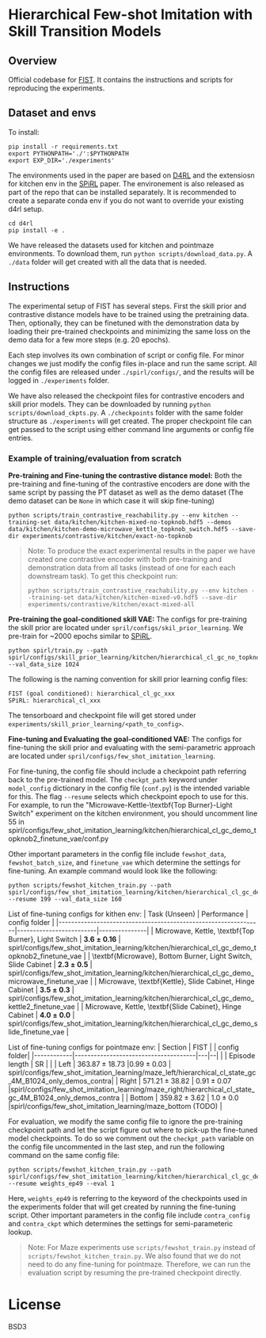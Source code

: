 # Hierarchical Few-shot Imitation with Skill Transition Models

## Overview 
Official codebase for [FIST](). It contains the instructions and scripts for reproducing the experiments. 

## Dataset and envs

To install:
```
pip install -r requirements.txt
export PYTHONPATH='./':$PYTHONPATH
export EXP_DIR='./experiments'
```

The environments used in the paper are based on [D4RL](https://github.com/rail-berkeley/d4rl) and the extensiosn for kitchen env in the [SPiRL](https://github.com/clvrai/spirl) paper. The environement is also released as part of the repo that can be installed separately. It is recommended to create a separate conda env if you do not want to override your existing d4rl setup.

```
cd d4rl
pip install -e .
```

We have released the datasets used for kitchen and pointmaze environments. To download them, run `python scripts/download_data.py`. A `./data` folder will get created with all the data that is needed. 

## Instructions
The experimental setup of FIST has several steps. First the skill prior and contrastive distance models have to be trained using the pretraining data. Then, optionally, they can be finetuned with the demonstration data by loading their pre-trained checkpoints and minimizing the same loss on the demo data for a few more steps (e.g. 20 epochs). 

Each step involves its own combination of script or config file. For minor changes we just modify the config files in-place and run the same script. All the config files are released under `./spirl/configs/`, and the results will be logged in `./experiments` folder.

We have also released the checkpoint files for contrastive encoders and skill prior models. They can be downloaded by running `python scripts/download_ckpts.py`. A `./checkpoints` folder with the same folder structure as `./experiments` will get created. The proper checkpoint file can get passed to the script using either command line arguments or config file entries. 

### Example of training/evaluation from scratch


**Pre-training and Fine-tuning the contrastive distance model:** Both the pre-training and fine-tuning of the contrastive encoders are done with the same script by passing the PT dataset as well as the demo dataset (The demo dataset can be `None` in which case it will skip fine-tuning) 

```
python scripts/train_contrastive_reachability.py --env kitchen --training-set data/kitchen/kitchen-mixed-no-topknob.hdf5 --demos data/kitchen/kitchen-demo-microwave_kettle_topknob_switch.hdf5 --save-dir experiments/contrastive/kitchen/exact-no-topknob
```

> Note: To produce the exact experimental results in the paper we have created one contrastive encoder with both pre-training and demonstration data from all tasks (instead of one for each each downstream task). To get this checkpoint run:
> ```
> python scripts/train_contrastive_reachability.py --env kitchen --training-set data/kitchen/kitchen-mixed-v0.hdf5 --save-dir experiments/contrastive/kitchen/exact-mixed-all
> ```


**Pre-training the goal-conditioned skill VAE:** The configs for pre-training the skill prior are located under `spril/configs/skil_prior_learning`. We pre-train for ~2000 epochs similar to [SPiRL](https://github.com/clvrai/spirl/blob/581db4030989145c32bf0390cd9a1aec0f9cd0dd/spirl/configs/skill_prior_learning/kitchen/hierarchical_cl/conf.py#L16).

```
python spirl/train.py --path spirl/configs/skill_prior_learning/kitchen/hierarchical_cl_gc_no_topknob --val_data_size 1024

```

The following is the naming convention for skill prior learning config files:

```
FIST (goal conditioned): hierarchical_cl_gc_xxx
SPiRL: hierarchical_cl_xxx
```

The tensorboard and checkpoint file will get stored under `experiments/skill_prior_learning/<path_to_config>`.

**Fine-tuning and Evaluating the goal-conditioned VAE:**
The configs for fine-tuning the skill prior and evaluating with the semi-parametric approach are located under `spril/configs/few_shot_imitation_learning`. 

For fine-tuning, the config file should include a checkpoint path referring back to the pre-trained model. The `checkpt_path` keyword under `model_config` dictionary in the config file (`conf.py`) is the intended variable for this. The flag `--resume` selects which checkpoint epoch to use for this. For example, to run the "Microwave-Kettle-\textbf{Top Burner}-Light Switch" experiment on the kitchen environment, you should uncomment line 55 in spirl/configs/few_shot_imitation_learning/kitchen/hierarchical_cl_gc_demo_topknob2_finetune_vae/conf.py

Other important parameters in the config file include `fewshot_data`,  `fewshot_batch_size`, and `finetune_vae` which determine the settings for fine-tuning. An example command would look like the following:

```
python scripts/fewshot_kitchen_train.py --path spirl/configs/few_shot_imitation_learning/kitchen/hierarchical_cl_gc_demo_topknob2_finetune_vae/ --resume 199 --val_data_size 160
```


List of fine-tuning configs for kithen env:
| Task (Unseen)                                                  | Performance          | config folder |
|----------------------------------------------------------------|-------------------------|---------------|
| Microwave, Kettle, \textbf{Top Burner}, Light Switch           | $\mathbf{3.6 \pm 0.16}$ | spirl/configs/few_shot_imitation_learning/kitchen/hierarchical_cl_gc_demo_topknob2_finetune_vae |
| \textbf{Microwave}, Bottom Burner, Light Switch, Slide Cabinet | $\mathbf{2.3 \pm 0.5}$  | spirl/configs/few_shot_imitation_learning/kitchen/hierarchical_cl_gc_demo_microwave_finetune_vae |
| Microwave, \textbf{Kettle}, Slide Cabinet, Hinge Cabinet       | $\mathbf{3.5 \pm 0.3}$  | spirl/configs/few_shot_imitation_learning/kitchen/hierarchical_cl_gc_demo_kettle2_finetune_vae |
| Microwave, Kettle, \textbf{Slide Cabinet}, Hinge Cabinet       | $\mathbf{4.0 \pm 0.0}$  | spirl/configs/few_shot_imitation_learning/kitchen/hierarchical_cl_gc_demo_slide_finetune_vae |


List of fine-tuning configs for pointmaze env:
| Section | FIST                  | | config folder|
|------------|--------------------------------------|---|--|
|             | Episode length | SR | |
| Left     | $363.87 \pm 18.73$ |$0.99 \pm 0.03$  | spirl/configs/few_shot_imitation_learning/maze_left/hierarchical_cl_state_gc_4M_B1024_only_demos_contra|
| Right    | $571.21 \pm 38.82$ | $0.91 \pm 0.07$ |spirl/configs/few_shot_imitation_learning/maze_right/hierarchical_cl_state_gc_4M_B1024_only_demos_contra |
| Bottom | $359.82 \pm 3.62$ | $1.0 \pm 0.0$      |spirl/configs/few_shot_imitation_learning/maze_bottom (TODO) | 


For evaluation, we modify the same config file to ignore the pre-training checkpoint path and let the script figure out where to pick-up the fine-tuned model checkpoints. To do so we comment out the `checkpt_path` variable on the config file uncommented in the last step, and run the following command on the same config file:

```
python scripts/fewshot_kitchen_train.py --path spirl/configs/few_shot_imitation_learning/kitchen/hierarchical_cl_gc_demo_topknob2_finetune_vae/ --resume weights_ep49 --eval 1
```

Here, `weights_ep49` is referring to the keyword of the checkpoints used in the experiments folder that will get created by running the fine-tuning script. Other important parameters in the config file include `contra_config` and `contra_ckpt` which determines the settings for semi-parameteric lookup. 


> Note: For Maze experiments use `scripts/fewshot_train.py` instead of `scripts/fewshot_kitchen_train.py`. We also found that we do not need to do any fine-tuning for pointmaze. Therefore, we can run the evaluation script by resuming the pre-trained checkpoint directly.

# License 
BSD3


